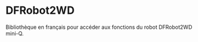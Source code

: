DFRobot2WD
==========

Bibliothèque en français pour accéder aux fonctions du robot DFRobot2WD mini-Q.